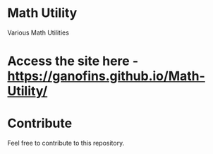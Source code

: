# Math Utility

Various Math Utilities

# Access the site here - https://ganofins.github.io/Math-Utility/

# Contribute
Feel free to contribute to this repository.
